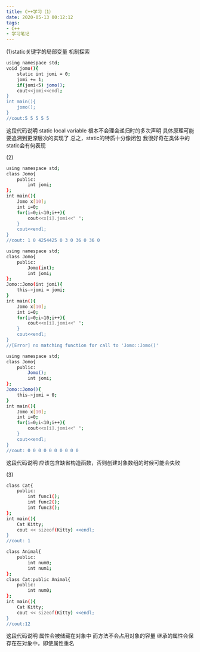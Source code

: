 ```yaml
---
title: C++学习（1）
date: 2020-05-13 00:12:12
tags:
- C++
- 学习笔记
---
```

(1)static关键字的局部变量 机制探索
``` bash
using namespace std;
void jomo(){
	static int jomi = 0;
	jomi += 1;
	if(jomi<5) jomo();
	cout<<jomi<<endl;
}
int main(){
	jomo();
}
//cout:5 5 5 5 5
```
这段代码说明
static local variable 根本不会理会递归时的多次声明
具体原理可能要追溯到更深层次的实现了
总之，static的特质十分像闭包
我很好奇在类体中的static会有何表现

(2)
``` bash
using namespace std;
class Jomo{
	public:
		int jomi;
};
int main(){
	Jomo x[10];
	int i=0;
	for(i=0;i<10;i++){
		cout<<x[i].jomi<<" ";
	}
	cout<<endl;
}
//cout: 1 0 4254425 0 3 0 36 0 36 0
```
``` bash
using namespace std;
class Jomo{
	public:
		Jomo(int);
		int jomi;
};
Jomo::Jomo(int jomi){
	this->jomi = jomi;
}
int main(){
	Jomo x[10];
	int i=0;
	for(i=0;i<10;i++){
		cout<<x[i].jomi<<" ";
	}
	cout<<endl;
}
//[Error] no matching function for call to 'Jomo::Jomo()'
```
``` bash
using namespace std;
class Jomo{
	public:
		Jomo();
		int jomi;
};
Jomo::Jomo(){
	this->jomi = 0;
}
int main(){
	Jomo x[10];
	int i=0;
	for(i=0;i<10;i++){
		cout<<x[i].jomi<<" ";
	}
	cout<<endl;
}
//cout: 0 0 0 0 0 0 0 0 0 0
```
这段代码说明
应该包含缺省构造函数，否则创建对象数组的时候可能会失败

(3)
``` bash
class Cat{
	public:
		int func1();
		int func2();
		int func3();
};
int main(){
	Cat Kitty;
	cout << sizeof(Kitty) <<endl;
}
//cout: 1
```
```bash
class Animal{
	public:
		int num0;
		int num1;
};
class Cat:public Animal{
	public:
		int num0;
};
int main(){
	Cat Kitty;
	cout << sizeof(Kitty) <<endl;
}
//cout:12
```
这段代码说明
属性会被储藏在对象中 而方法不会占用对象的容量
继承的属性会保存在在对象中，即使属性重名
